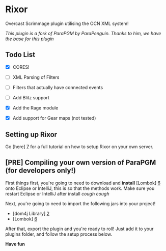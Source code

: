 Rixor
==================

Overcast Scrimmage plugin utilising the OCN XML system!

*This plugin is a fork of ParaPGM by ParaPenguin. Thanks to him, we have the base for this plugin*

Todo List
---------
- [X] CORES!
- [ ] XML Parsing of Filters
- [ ] Filters that actually have connected events
- [ ] Add Blitz support
- [X] Add the Rage module
- [X] Add support for Gear maps (not tested)


Setting up Rixor
---------------
Go [here] [7] for a full tutorial on how to setup Rixor on your own server. 

[PRE] Compiling your own version of ParaPGM (for developers only!)
-------------------------------------------
First things first, you're going to need to download and **install** [Lombok] [6] onto Eclipse or IntelliJ, this is so that the methods work. Make sure you restart Eclipse or IntelliJ after install *cough* *cough*

Next, you're going to need to import the following jars into your project!
- [dom4j Library] [2]
- [Lombok] [6]

After that, export the plugin and you're ready to roll! Just add it to your plugins folder, and follow the setup process below.

**Have fun**

[2]: http://scrimmage1.teamloading.com/dom4j.jar "dom4j"
[3]: https://maps.oc.tc/ "Overcast Maps"
[6]: http://projectlombok.org/ "Project Lombok"
[7]: http://projectrixor.github.io/Tutorial.html "Tutorial"
